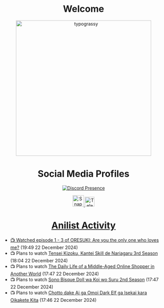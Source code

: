 <div align="center">

# Welcome
<a href="https://github.com/kawarimidoll/typograssy">
    <img alt="typograssy" src="https://typograssy.deno.dev/api?text=%E3%82%88%E3%81%86%E3%81%93%E3%81%9D%E3%81%BF%E3%81%AA%E3%81%95%E3%82%93%20-%20Sheby--&&l0=none&l1=82d9d0&l2=027353&l3=038c4c&l4=01402e&bg=none&frame=none&speed=100&comment=" width="421.99">
</a>

</div>

<div align="center">

# Social Media Profiles

[![Discord Presence](https://lanyard.cnrad.dev/api/612532963938271232)](https://discord.com/users/612532963938271232)


<a href="https://www.snapchat.com/add/a.sheby" title="Snapchat Profile">
    <img src="https://www.freepnglogos.com/uploads/snapchat-logo-png-0.png" width="35" alt="Snapchat Logo" />


<a href="https://t.me/ASheby" title="Telegram Profile">
    <img src="https://www.freepnglogos.com/uploads/telegram-logo-png-0.png" width="30" alt="Telegram Logo" />


</div>

<div align="center">

# Anilist Activity

</div>

<!-- ANILIST_ACTIVITY:start -->

-   📺 Watched episode 1 - 3 of [ORESUKI: Are you the only one who loves me?](https://anilist.co/anime/104464) (19:49 22 December 2024)
-   📺 Plans to watch [Tensei Kizoku, Kantei Skill de Nariagaru 3rd Season](https://anilist.co/anime/185756) (18:04 22 December 2024)
-   📺 Plans to watch [The Daily Life of a Middle-Aged Online Shopper in Another World](https://anilist.co/anime/180292) (17:47 22 December 2024)
-   📺 Plans to watch [Sono Bisque Doll wa Koi wo Suru 2nd Season](https://anilist.co/anime/154768) (17:47 22 December 2024)
-   📺 Plans to watch [Chotto dake Ai ga Omoi Dark Elf ga Isekai kara Oikakete Kita](https://anilist.co/anime/180829) (17:46 22 December 2024)

<!-- ANILIST_ACTIVITY:end -->
